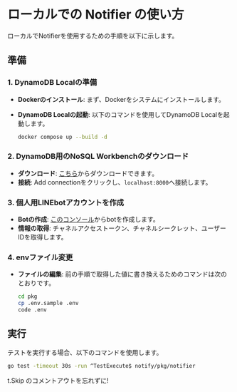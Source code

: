 # ローカルでの Notifier の使い方

ローカルでNotifierを使用するための手順を以下に示します。

## 準備

### 1. DynamoDB Localの準備

- **Dockerのインストール**: まず、Dockerをシステムにインストールします。
- **DynamoDB Localの起動**: 以下のコマンドを使用してDynamoDB Localを起動します。

    ```bash
    docker compose up --build -d
    ```

### 2. DynamoDB用のNoSQL Workbenchのダウンロード

- **ダウンロード**: [こちら](https://docs.aws.amazon.com/ja_jp/amazondynamodb/latest/developerguide/workbench.settingup.html)からダウンロードできます。
- **接続**: Add connectionをクリックし、`localhost:8000`へ接続します。

### 3. 個人用LINEbotアカウントを作成

- **Botの作成**: [このコンソール](https://developers.line.biz/console/)からbotを作成します。
- **情報の取得**: チャネルアクセストークン、チャネルシークレット、ユーザーIDを取得します。

### 4. envファイル変更

- **ファイルの編集**: 前の手順で取得した値に書き換えるためのコマンドは次のとおりです。

    ```bash
    cd pkg
    cp .env.sample .env
    code .env
    ```

## 実行

テストを実行する場合、以下のコマンドを使用します。

```bash
go test -timeout 30s -run ^TestExecute$ notify/pkg/notifier
```

t.Skip のコメントアウトを忘れずに!
